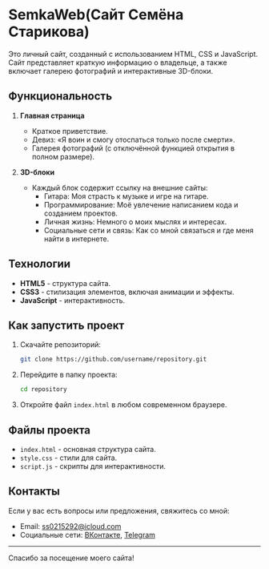 # SemkaWeb(Сайт Семёна Старикова)

Это личный сайт, созданный с использованием HTML, CSS и JavaScript. Сайт представляет краткую информацию о владельце, а также включает галерею фотографий и интерактивные 3D-блоки.

## Функциональность

1. **Главная страница**
    - Краткое приветствие.
    - Девиз: «Я воин и смогу отоспаться только после смерти».
    - Галерея фотографий (с отключённой функцией открытия в полном размере).
    
2. **3D-блоки**
    - Каждый блок содержит ссылку на внешние сайты:
        - Гитара: Моя страсть к музыке и игре на гитаре.
        - Программирование: Моё увлечение написанием кода и созданием проектов.
        - Личная жизнь: Немного о моих мыслях и интересах.
        - Социальные сети и связь: Как со мной связаться и где меня найти в интернете.

## Технологии

- **HTML5** - структура сайта.
- **CSS3** - стилизация элементов, включая анимации и эффекты.
- **JavaScript** - интерактивность.

## Как запустить проект

1. Скачайте репозиторий:
   ```bash
   git clone https://github.com/username/repository.git
   ```
2. Перейдите в папку проекта:
   ```bash
   cd repository
   ```
3. Откройте файл `index.html` в любом современном браузере.

## Файлы проекта

- `index.html` - основная структура сайта.
- `style.css` - стили для сайта.
- `script.js` - скрипты для интерактивности.

## Контакты

Если у вас есть вопросы или предложения, свяжитесь со мной:
- Email: ss0215292@icloud.com
- Социальные сети: [ВКонтакте](https://vk.com/semyonka_magnitka), [Telegram](https://t.me/SemyonkaStarikov)

---

Спасибо за посещение моего сайта!
